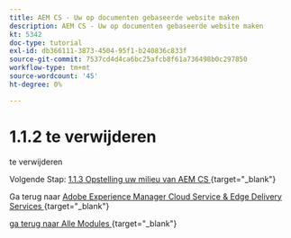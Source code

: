 ```yaml
---
title: AEM CS - Uw op documenten gebaseerde website maken
description: AEM CS - Uw op documenten gebaseerde website maken
kt: 5342
doc-type: tutorial
exl-id: db366111-3873-4504-95f1-b240836c833f
source-git-commit: 7537cd4d4ca6bc25afcb8f61a736498b0c297850
workflow-type: tm+mt
source-wordcount: '45'
ht-degree: 0%

---
```


# 1.1.2 te verwijderen

te verwijderen

Volgende Stap: [ 1.1.3 Opstelling uw milieu van AEM CS ](./ex3.md){target="_blank"}

Ga terug naar [ Adobe Experience Manager Cloud Service &amp; Edge Delivery Services ](./aemcs.md){target="_blank"}

[ ga terug naar Alle Modules ](./../../../overview.md){target="_blank"}
